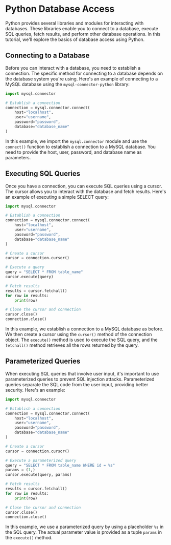 # Python Database Access

Python provides several libraries and modules for interacting with databases. These libraries enable you to connect to a database, execute SQL queries, fetch results, and perform other database operations. In this tutorial, we'll explore the basics of database access using Python.

## Connecting to a Database

Before you can interact with a database, you need to establish a connection. The specific method for connecting to a database depends on the database system you're using. Here's an example of connecting to a MySQL database using the `mysql-connector-python` library:

```python
import mysql.connector

# Establish a connection
connection = mysql.connector.connect(
    host="localhost",
    user="username",
    password="password",
    database="database_name"
)
```
In this example, we import the `mysql.connector` module and use the `connect()` function to establish a connection to a MySQL database. You need to provide the host, user, password, and database name as parameters.

## Executing SQL Queries

Once you have a connection, you can execute SQL queries using a cursor. The cursor allows you to interact with the database and fetch results. Here's an example of executing a simple SELECT query:

```python
import mysql.connector

# Establish a connection
connection = mysql.connector.connect(
    host="localhost",
    user="username",
    password="password",
    database="database_name"
)

# Create a cursor
cursor = connection.cursor()

# Execute a query
query = "SELECT * FROM table_name"
cursor.execute(query)

# Fetch results
results = cursor.fetchall()
for row in results:
    print(row)

# Close the cursor and connection
cursor.close()
connection.close()
```
In this example, we establish a connection to a MySQL database as before. We then create a cursor using the `cursor()` method of the connection object. The `execute()` method is used to execute the SQL query, and the `fetchall()` method retrieves all the rows returned by the query.

## Parameterized Queries

When executing SQL queries that involve user input, it's important to use parameterized queries to prevent SQL injection attacks. Parameterized queries separate the SQL code from the user input, providing better security. Here's an example:

```python
import mysql.connector

# Establish a connection
connection = mysql.connector.connect(
    host="localhost",
    user="username",
    password="password",
    database="database_name"
)

# Create a cursor
cursor = connection.cursor()

# Execute a parameterized query
query = "SELECT * FROM table_name WHERE id = %s"
params = (1,)
cursor.execute(query, params)

# Fetch results
results = cursor.fetchall()
for row in results:
    print(row)

# Close the cursor and connection
cursor.close()
connection.close()
```
In this example, we use a parameterized query by using a placeholder `%s` in the SQL query. The actual parameter value is provided as a tuple `params` in the `execute()` method.

